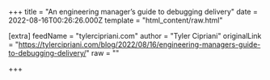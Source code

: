 
+++
title = "An engineering manager’s guide to debugging delivery"
date = 2022-08-16T00:26:26.000Z
template = "html_content/raw.html"

[extra]
feedName = "tylercipriani.com"
author = "Tyler Cipriani"
originalLink = "https://tylercipriani.com/blog/2022/08/16/engineering-managers-guide-to-debugging-delivery/"
raw = ""

+++

